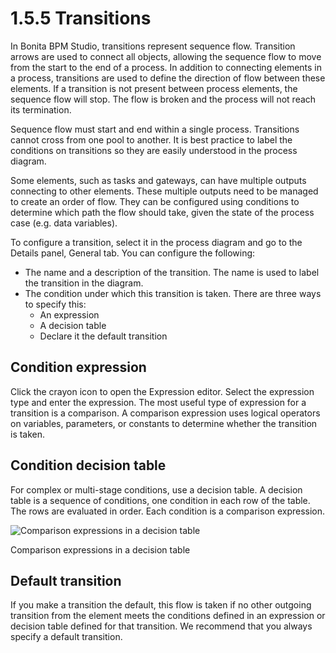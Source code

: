 # 1.5.5 Transitions

In Bonita BPM Studio, transitions represent sequence flow. Transition arrows are used to connect 
all objects, allowing the sequence flow to move from the start to the end of a process. In 
addition to connecting elements in a process, transitions are used to define the direction 
of flow between these elements. If a transition is not present between process elements, 
the sequence flow will stop. The flow is broken and the process will not reach its termination.


Sequence flow must start and end within a single process. Transitions cannot cross from one 
pool to another. It is best practice to label the conditions on transitions so they are easily 
understood in the process diagram.


Some elements, such as tasks and gateways, can have multiple outputs connecting to other 
elements. These multiple outputs need to be managed to create an order of flow. They can be 
configured using conditions to determine which path the flow should take, given the state of 
the process case (e.g. data variables).


To configure a transition, select it in the process diagram and go to the Details panel, General tab. You can configure the following:


* The name and a description of the transition. The name is used to label the transition in 
the diagram.
* The condition under which this transition is taken. There are three ways to specify this:
  * An expression
  * A decision table
  * Declare it the default transition





## Condition expression


Click the crayon icon to open the Expression editor. Select the expression type and enter the expression.
The most useful type of expression for a transition is a comparison. A comparison expression uses logical 
operators on variables, parameters, or constants to determine whether the transition is taken.





## Condition decision table


For complex or multi-stage conditions, use a decision table. A decision table is a sequence of conditions, one condition in each row of the table. The rows are evaluated in order. Each condition is a comparison expression.


![Comparison expressions in a decision table](images/images-6_0/papde__transitions_comparison_decision_table.png)

Comparison expressions in a decision table





## Default transition


If you make a transition the default, this flow is taken if no other outgoing transition from the element meets 
the conditions defined in an expression or decision table defined for that transition. We recommend that you always specify a default transition.
